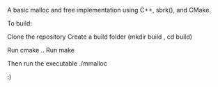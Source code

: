 A basic malloc and free implementation using C++, sbrk(), and CMake.

To build:

Clone the repository
Create a build folder (mkdir build , cd build)

Run cmake ..
Run make

Then run the executable
./mmalloc

:)
